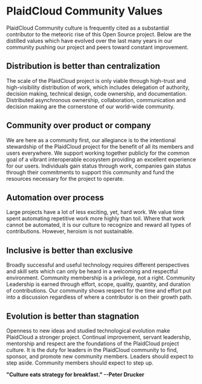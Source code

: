 <!-- Do not edit this file directly. Get the latest from
     https://git.k8s.io/community/values.md -->

# PlaidCloud Community Values

PlaidCloud Community culture is frequently cited as a substantial contributor to the meteoric rise of this Open Source project.  Below are the distilled values which have evolved over the last many years in our community pushing our project and peers toward constant improvement.

## Distribution is better than centralization

The scale of the PlaidCloud project is only viable through high-trust and high-visibility distribution of work, which includes delegation of authority, decision making, technical design, code ownership, and documentation.  Distributed asynchronous ownership, collaboration, communication and decision making are the cornerstone of our world-wide community.

## Community over product or company

We are here as a community first, our allegiance is to the intentional stewardship of the PlaidCloud project for the benefit of all its members and users everywhere.  We support working together publicly for the common goal of a vibrant interoperable ecosystem providing an excellent experience for our users. Individuals gain status through work, companies gain status through their commitments to support this community and fund the resources necessary for the project  to operate.

## Automation over process

Large projects have a lot of less exciting, yet, hard work.  We value time spent automating repetitive work more highly than toil. Where that work cannot be automated, it is our culture to recognize and reward all types of contributions. However, heroism is not sustainable.

## Inclusive is better than exclusive

Broadly successful and useful technology requires different perspectives and skill sets which can only be heard in a welcoming and respectful environment.  Community membership is a privilege, not a right. Community Leadership is earned through effort, scope, quality, quantity, and duration of contributions. Our community shows respect for the time and effort put into a discussion regardless of where a contributor is on their growth path.

## Evolution is better than stagnation

Openness to new ideas and studied technological evolution make PlaidCloud a stronger project.  Continual improvement, servant leadership, mentorship and respect are the foundations of the PlaidCloud project culture. It is the duty for leaders in the PlaidCloud community to find, sponsor, and promote new community members. Leaders should expect to step aside. Community members should expect to step up.

**"Culture eats strategy for breakfast."   --Peter Drucker**
